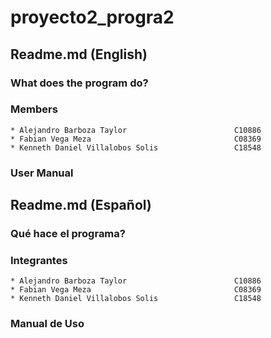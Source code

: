 # proyecto2_progra2
## **Readme.md (English)**
### **What does the program do?** 


### **Members** 
    * Alejandro Barboza Taylor                        C10886
    * Fabian Vega Meza                                C08369  
    * Kenneth Daniel Villalobos Solis                 C18548



### **User Manual**




## **Readme.md (Español)**
### **Qué hace el programa?** 




### **Integrantes** 
    * Alejandro Barboza Taylor                        C10886
    * Fabian Vega Meza                                C08369  
    * Kenneth Daniel Villalobos Solis                 C18548



### **Manual de Uso**
